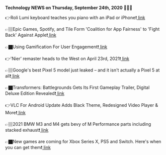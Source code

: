 <b>Technology NEWS on Thursday, September 24th, 2020</b> 📡📡📡 

👉Roli Lumi keyboard teaches you piano with an iPad or iPhone❗️<a href='https://techblock.club/?p=7411'> link</a>

👉🏽Epic Games, Spotify, and Tile Form 'Coalition for App Fairness' to 'Fight Back' Against Apple❗️<a href='https://techblock.club/?p=7413'> link</a>

👉🏿Using Gamification For User Engagement❗️<a href='https://techblock.club/?p=7415'> link</a>

👉'Nier' remaster heads to the West on April 23rd, 2021❗️<a href='https://techblock.club/?p=7417'> link</a>

👉🏽Google's best Pixel 5 model just leaked – and it isn't actually a Pixel 5 at all❗️<a href='https://techblock.club/?p=7419'> link</a>

👉🏿Transformers: Battlegrounds Gets Its First Gameplay Trailer, Digital Deluxe Edition Revealed❗️<a href='https://techblock.club/?p=7421'> link</a>

👉VLC For Android Update Adds Black Theme, Redesigned Video Player & More❗️<a href='https://techblock.club/?p=7423'> link</a>

👉🏽2021 BMW M3 and M4 gets bevy of M Performance parts including stacked exhaust❗️<a href='https://techblock.club/?p=7425'> link</a>

👉🏿New games are coming for Xbox Series X, PS5 and Switch. Here's when you can get them❗️<a href='https://techblock.club/?p=7427'> link</a>

